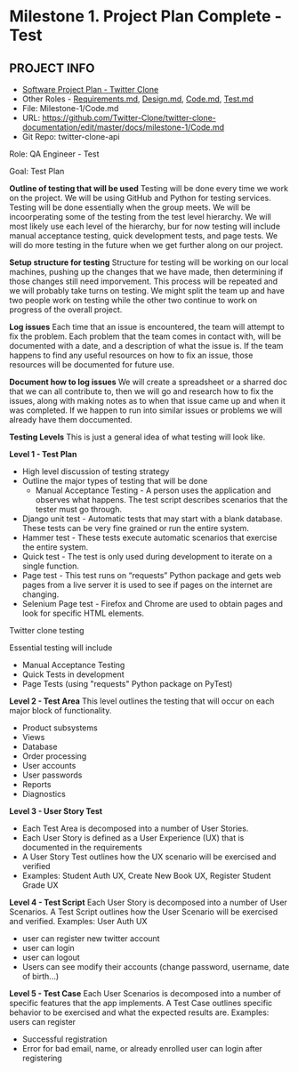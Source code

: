 # Milestone 1. Project Plan Complete - Test

## PROJECT INFO
- [Software Project Plan - Twitter Clone](https://github.com/Twitter-Clone/twitter-clone-documentation)
- Other Roles - [Requirements.md](https://github.com/Twitter-Clone/twitter-clone-documentation/blob/master/docs/milestone-1/Requirements.md), 
                [Design.md](https://github.com/Twitter-Clone/twitter-clone-documentation/blob/master/docs/milestone-1/Design.md), 
                [Code.md](https://github.com/Twitter-Clone/twitter-clone-documentation/edit/master/docs/milestone-1/Code.md), 
                [Test.md](https://github.com/Twitter-Clone/twitter-clone-documentation/blob/master/docs/milestone-1/Test.md)
- File: Milestone-1/Code.md
- URL: https://github.com/Twitter-Clone/twitter-clone-documentation/edit/master/docs/milestone-1/Code.md
- Git Repo: twitter-clone-api


Role: QA Engineer - Test

Goal: Test Plan

**Outline of testing that will be used**
 Testing will be done every time we work on the project. We will be using GitHub and Python for testing services. Testing will be done essentially when the group meets. We will be
 incoorperating some of the testing from the test level hierarchy. We will most likely use each level of the hierarchy, bur for now testing will include manual acceptance testing,
 quick development tests, and page tests. We will do more testing in the future when we get further along on our project. 

**Setup structure for testing**
Structure for testing will be working on our local machines, pushing up the changes that we have made, then determining if those changes still need imporvement. This process will
be repeated and we will probably take turns on testing. We might split the team up and have two people work on testing while the other two continue to work on progress of the
overall project.

**Log issues**
 Each time that an issue is encountered, the team will attempt to fix the problem. Each problem that the team comes in contact with, will be documented with a date, and a 
 description of what the issue is. If the team happens to find any useful resources on how to fix an issue, those resources will be documented for future use. 

**Document how to log issues**
 We will create a spreadsheet or a sharred doc that we can all contribute to, then we will go and research how to fix the issues, along with making notes as to when that issue
 came up and when it was completed. If we happen to run into similar issues or problems we will already have them doccumented. 
 
 
 
 **Testing Levels**
This is just a general idea of what testing will look like.

**Level 1 - Test Plan**
* High level discussion of testing strategy
* Outline the major types of testing that will be done
  * Manual Acceptance Testing - A person uses the application and observes what happens. The test script describes scenarios that the tester must go through.
* Django unit test - Automatic tests that may start with a blank database. These tests can be very fine grained or run the entire system.
* Hammer test - These tests execute automatic scenarios that exercise the entire system.
* Quick test - The test is only used during development to iterate on a single function.
* Page test - This test runs on “requests” Python package and gets web pages from a live server it is used to see if pages on the internet are changing.
* Selenium Page test - Firefox and Chrome are used to obtain pages and look for specific HTML elements.

Twitter clone testing

Essential testing will include
* Manual Acceptance Testing
* Quick Tests in development
* Page Tests (using "requests" Python package on PyTest)

**Level 2 - Test Area**
This level outlines the testing that will occur on each major block of functionality.
* Product subsystems
* Views
* Database
* Order processing
* User accounts
* User passwords
* Reports
* Diagnostics

**Level 3 - User Story Test**
* Each Test Area is decomposed into a number of User Stories.
* Each User Story is defined as a User Experience (UX) that is documented in the requirements
* A User Story Test outlines how the UX scenario will be exercised and verified
* Examples: Student Auth UX, Create New Book UX, Register Student Grade UX

**Level 4 - Test Script**
Each User Story is decomposed into a number of User Scenarios.
A Test Script outlines how the User Scenario will be exercised and verified.
Examples: User Auth UX
* user can register new twitter account
* user can login
* user can logout
* Users can see modify their accounts (change password, username, date of birth...)

**Level 5 - Test Case**
Each User Scenarios is decomposed into a number of specific features that the app implements.
A Test Case outlines specific behavior to be exercised and what the expected results are.
Examples: users can register
* Successful registration
* Error for bad email, name, or already enrolled
user can login after registering

